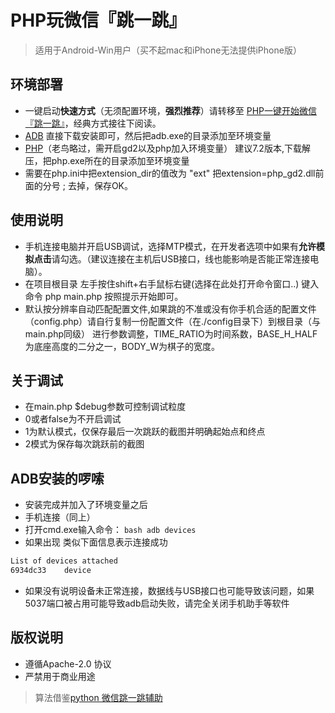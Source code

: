 # PHP玩微信『跳一跳』
>适用于Android-Win用户（买不起mac和iPhone无法提供iPhone版）

## 环境部署
- 一键启动**快速方式**（无须配置环境，**强烈推荐**）请转移至 [PHP一键开始微信『跳一跳』](https://github.com/phpxiaowei/php_wechat_jump/releases)，经典方式接往下阅读。
- [ADB](http://img.wm07.cn/UniversalAdbDriverSetup.msi) 直接下载安装即可，然后把adb.exe的目录添加至环境变量
- [PHP](http://windows.php.net/download#php-7.2)（老鸟略过，需开启gd2以及php加入环境变量） 建议7.2版本,下载解压，把php.exe所在的目录添加至环境变量
- 需要在php.ini中把extension_dir的值改为 "ext" 把extension=php_gd2.dll前面的分号 ; 去掉，保存OK。

## 使用说明
- 手机连接电脑并开启USB调试，选择MTP模式，在开发者选项中如果有**允许模拟点击**请勾选。（建议连接在主机后USB接口，线也能影响是否能正常连接电脑）。
- 在项目根目录 左手按住shift+右手鼠标右键(选择在此处打开命令窗口..) 键入命令 php main.php 按照提示开始即可。
- 默认按分辨率自动匹配配置文件,如果跳的不准或没有你手机合适的配置文件（config.php）请自行复制一份配置文件（在./config目录下）到根目录（与main.php同级） 进行参数调整，TIME_RATIO为时间系数，BASE_H_HALF为底座高度的二分之一，BODY_W为棋子的宽度。

## 关于调试
- 在main.php $debug参数可控制调试粒度
- 0或者false为不开启调试
- 1为默认模式，仅保存最后一次跳跃的截图并明确起始点和终点
- 2模式为保存每次跳跃前的截图

## ADB安装的啰嗦
- 安装完成并加入了环境变量之后
- 手机连接（同上）
- 打开cmd.exe输入命令：  ```bash adb devices```
- 如果出现 类似下面信息表示连接成功
```bash
List of devices attached
6934dc33    device
```
- 如果没有说明设备未正常连接，数据线与USB接口也可能导致该问题，如果5037端口被占用可能导致adb启动失败，请完全关闭手机助手等软件

## 版权说明
- 遵循Apache-2.0 协议
- 严禁用于商业用途

>算法借鉴[python 微信跳一跳辅助](https://github.com/wangshub/wechat_jump_game)
